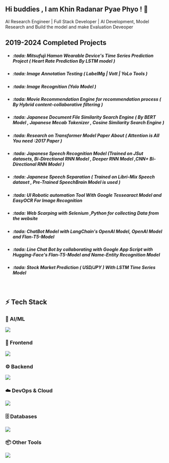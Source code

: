 ## Hi buddies , I am Khin Radanar Pyae Phyo ! 👋
<p> AI Research Engineer | Full Stack Developer | AI Development, Model Research and Build the model and make Evaluation Deveoper</p>

<h2 align="left"> 2019-2024 Completed Projects </h2>

- <h5> :tada: Mitsufuji Hamon Wearable Device's Time Series Prediction Project ( Heart Rate Prediction By LSTM model ) </h5>
- <h5> :tada: Image Annotation Testing ( LabelMg | Vott | YoLo Tools ) </h5>
- <h5> :tada: Image Recognition (Yolo Model ) </h5>
- <h5> :tada: Movie Recommendation Engine for recommendation process ( By Hybrid content-collaborative filtering ) </h5>
- <h5> :tada: Japanese Document File Similarity Search Engine ( By BERT Model , Japanese Mecab Tokenizer , Cosine Similarity Search Engine ) </h5>
- <h5> :tada: Research on Transformer Model Paper About ( Attention is All You need :2017 Paper ) </h5>
- <h5> :tada: Japanese Speech Recognition Model (Trained on JSut datasets, Bi-Directional RNN Model , Deeper RNN Model ,CNN+ Bi-Directional RNN Model  ) </h5>
- <h5> :tada: Japanese Speech Separation ( Trained on Libri-Mix Speech dataset , Pre-Trained SpeechBrain Model is used ) </h5>
- <h5> :tada: UI Robotic automation Tool With Google Tessearact Model and EasyOCR For Image Recognition  </h5>
- <h5> :tada: Web Scarping with Selenium ,Python for collecting Data from the website </h5>
- <h5> :tada: ChatBot Model with LangChain's OpenAI Model, OpenAI Model and Flan-T5-Model  </h5>
- <h5> :tada: Line Chat Bot by collaborating with Google App Script with Hugging-Face's Flan-T5-Model and Name-Entity Recognition Model  </h5>
- <h5> :tada: Stock Market Prediction ( USD/JPY )  With LSTM Time Series Model </h5>
</br>

<h2 align="left">⚡ Tech Stack</h2>

### 🧠 AI/ML  
<p align="left">
  <img src="https://skillicons.dev/icons?i=py,sklearn,tensorflow,pytorch,opencv,anaconda,selenium" />
</p>

### 🚀 Frontend  
<p align="left">
  <img src="https://skillicons.dev/icons?i=html,css,js,react,nextjs,bootstrap,tailwind,materialui,laravel" />
</p>

### ⚙️ Backend  
<p align="left">
  <img src="https://skillicons.dev/icons?i=nodejs,express,php,laravel " />
</p>

### ☁️ DevOps & Cloud  
<p align="left">
  <img src="https://skillicons.dev/icons?i=aws,gcp,docker" />
</p>

### 🗄️ Databases  
<p align="left">
  <img src="https://skillicons.dev/icons?i=mongodb,mysql,firebase" />
</p>

### 📦 Other Tools
<p align="left">
  <img src="https://skillicons.dev/icons?i=git,github,gitlab,vscode,idea,eclipse,notion,bitbucket" />
</p>


<!--
**khinradanarpyaephyo98/khinradanarpyaephyo98** is a ✨ _special_ ✨ repository because its `README.md` (this file) appears on your GitHub profile.

Here are some ideas to get you started:

- 🔭 I’m currently working on ...
- 🌱 I’m currently learning ...
- 👯 I’m looking to collaborate on ...
- 🤔 I’m looking for help with ...
- 💬 Ask me about ...
- 📫 How to reach me: ...
- 😄 Pronouns: ...
- ⚡ Fun fact: ...
-->
